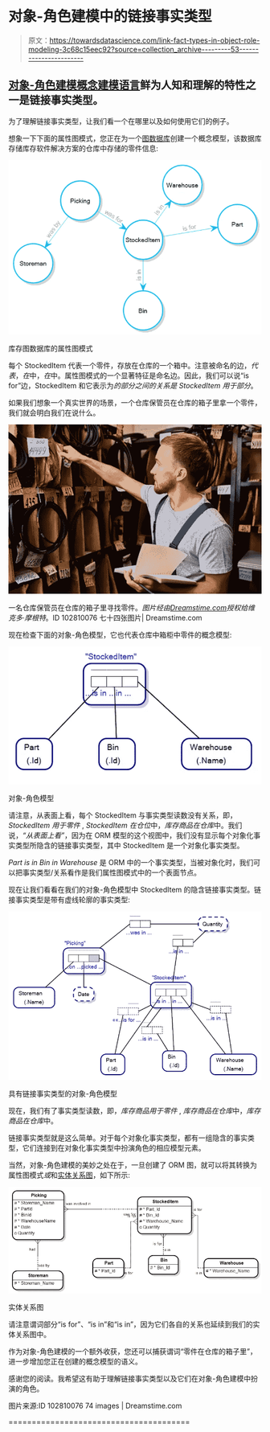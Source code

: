 # 对象-角色建模中的链接事实类型

> 原文：<https://towardsdatascience.com/link-fact-types-in-object-role-modeling-3c68c15eec92?source=collection_archive---------53----------------------->

## [对象-角色建模概念建模语言](/why-learn-object-role-modelling-4eebd93dcda2#:~:text=The%20reasons%20for%20that%20are,to%20go%20the%20other%20way.)鲜为人知和理解的特性之一是链接事实类型。

为了理解链接事实类型，让我们看一个在哪里以及如何使用它们的例子。

想象一下下面的属性图模式，您正在为一个[图数据库](https://en.wikipedia.org/wiki/Graph_database)创建一个概念模型，该数据库存储库存软件解决方案的仓库中存储的零件信息:

![](img/e359fed4d93af86669d345763dfc035d.png)

库存图数据库的属性图模式

每个 StockedItem 代表一个零件，存放在仓库的一个箱中。注意被命名的边，*代表*，*在*中，*在*中。属性图模式的一个显著特征是命名边。因此，我们可以说“is for”边，StockedItem 和它表示为*的部分之间的关系是 StockedItem 用于部分*。

如果我们想象一个真实世界的场景，一个仓库保管员在仓库的箱子里拿一个零件，我们就会明白我们在说什么。

![](img/fd8361b9897684b543b9ede82c2cb1bd.png)

一名仓库保管员在仓库的箱子里寻找零件。*图片经由*[*Dreamstime.com*](https://www.dreamstime.com/side-view-portrait-young-shop-assistant-inspecting-stock-doing-inventory-industrial-tools-store-man-doing-stock-image102810076)*授权给维克多·摩根特*。ID 102810076 七十四张图片| Dreamstime.com

现在检查下面的对象-角色模型，它也代表仓库中箱柜中零件的概念模型:

![](img/737a42c1ad607729fcc652c5ef8b8e96.png)

对象-角色模型

请注意，从表面上看，每个 StockedItem 与事实类型读数没有关系，即， *StockedItem 用于零件* , *StockedItem 在仓位*中，*库存商品在仓库*中。我们说，*“从表面上看”*，因为在 ORM 模型的这个视图中，我们没有显示每个对象化事实类型所隐含的链接事实类型，其中 StockedItem 是一个对象化事实类型。

*Part is in Bin in Warehouse* 是 ORM 中的一个事实类型，当被对象化时，我们可以把事实类型/关系看作是我们属性图模式中的一个表面节点。

现在让我们看看在我们的对象-角色模型中 StockedItem 的隐含链接事实类型。链接事实类型是带有虚线轮廓的事实类型:

![](img/e208e5c689e1e071e71f3d8de6771f10.png)

具有链接事实类型的对象-角色模型

现在，我们有了事实类型读数，即，*库存商品用于零件* , *库存商品在仓库*中，*库存商品在仓库*中。

链接事实类型就是这么简单。对于每个对象化事实类型，都有一组隐含的事实类型，它们连接到在对象化事实类型中扮演角色的相应模型元素。

当然，对象-角色建模的美妙之处在于，一旦创建了 ORM 图，就可以将其转换为属性图模式*或*和[实体关系图](https://en.wikipedia.org/wiki/Entity%E2%80%93relationship_model)，如下所示:

![](img/bbb53a5cbdfb237cf258d2c1db2d7d41.png)

实体关系图

请注意谓词部分“is for”、“is in”和“is in”，因为它们各自的关系也延续到我们的实体关系图中。

作为对象-角色建模的一个额外收获，您还可以捕获谓词“零件在仓库的箱子里”，进一步增加您正在创建的概念模型的语义。

感谢您的阅读。我希望这有助于理解链接事实类型以及它们在对象-角色建模中扮演的角色。

图片来源:ID 102810076 74 images | Dreamstime.com

=======================================